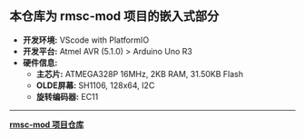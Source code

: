 ## 本仓库为 rmsc-mod 项目的嵌入式部分  

- **开发环境:** VScode with PlatformIO
- **开发平台:** Atmel AVR (5.1.0) > Arduino Uno R3
- **硬件信息:**
    - **主芯片:** ATMEGA328P 16MHz, 2KB RAM, 31.50KB Flash
    - **OLDE屏幕:** SH1106, 128x64, I2C
    - **旋转编码器:** EC11

---

**[rmsc-mod 项目仓库](https://github.com/Voemp/rmsc-mod)**
